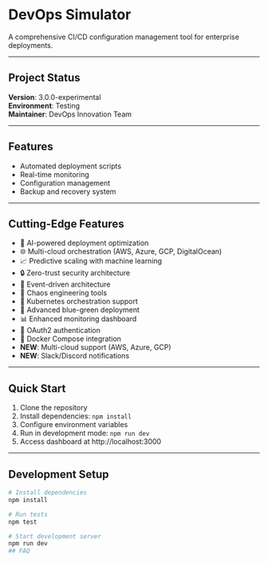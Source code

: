 # DevOps Simulator

A comprehensive CI/CD configuration management tool for enterprise deployments.

---

## Project Status
**Version**: 3.0.0-experimental  
**Environment**: Testing  
**Maintainer**: DevOps Innovation Team

---

## Features
- Automated deployment scripts  
- Real-time monitoring  
- Configuration management  
- Backup and recovery system  

---

## Cutting-Edge Features
- 🤖 AI-powered deployment optimization  
- 🌐 Multi-cloud orchestration (AWS, Azure, GCP, DigitalOcean)  
- 📈 Predictive scaling with machine learning  
- 🔒 Zero-trust security architecture  
- 🌊 Event-driven architecture  
- 🎯 Chaos engineering tools  
- 🚀 Kubernetes orchestration support  
- 🔄 Advanced blue-green deployment  
- 📊 Enhanced monitoring dashboard  
- 🔐 OAuth2 authentication  
- 🐳 Docker Compose integration
- **NEW**: Multi-cloud support (AWS, Azure, GCP)  
- **NEW**: Slack/Discord notifications

---

## Quick Start
1. Clone the repository  
2. Install dependencies: `npm install`  
3. Configure environment variables  
4. Run in development mode: `npm run dev`  
5. Access dashboard at http://localhost:3000  

---

## Development Setup
```bash
# Install dependencies
npm install

# Run tests
npm test

# Start development server
npm run dev
## FAQ
